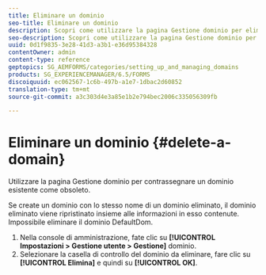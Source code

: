 ```yaml
---
title: Eliminare un dominio
seo-title: Eliminare un dominio
description: Scopri come utilizzare la pagina Gestione dominio per eliminare un dominio o per contrassegnare un dominio esistente come obsoleto.
seo-description: Scopri come utilizzare la pagina Gestione dominio per eliminare un dominio o per contrassegnare un dominio esistente come obsoleto.
uuid: 0d1f9835-3e28-41d3-a3b1-e36d95384328
contentOwner: admin
content-type: reference
geptopics: SG_AEMFORMS/categories/setting_up_and_managing_domains
products: SG_EXPERIENCEMANAGER/6.5/FORMS
discoiquuid: ec062567-1c6b-497b-a1e7-1dbac2d60852
translation-type: tm+mt
source-git-commit: a3c303d4e3a85e1b2e794bec2006c335056309fb

---
```



# Eliminare un dominio {#delete-a-domain}

Utilizzare la pagina Gestione dominio per contrassegnare un dominio esistente come obsoleto.

Se create un dominio con lo stesso nome di un dominio eliminato, il dominio eliminato viene ripristinato insieme alle informazioni in esso contenute. Impossibile eliminare il dominio DefaultDom.

1. Nella console di amministrazione, fate clic su **[!UICONTROL Impostazioni > Gestione utente > Gestione]** dominio.
1. Selezionare la casella di controllo del dominio da eliminare, fare clic su **[!UICONTROL Elimina]** e quindi su **[!UICONTROL OK]**.

